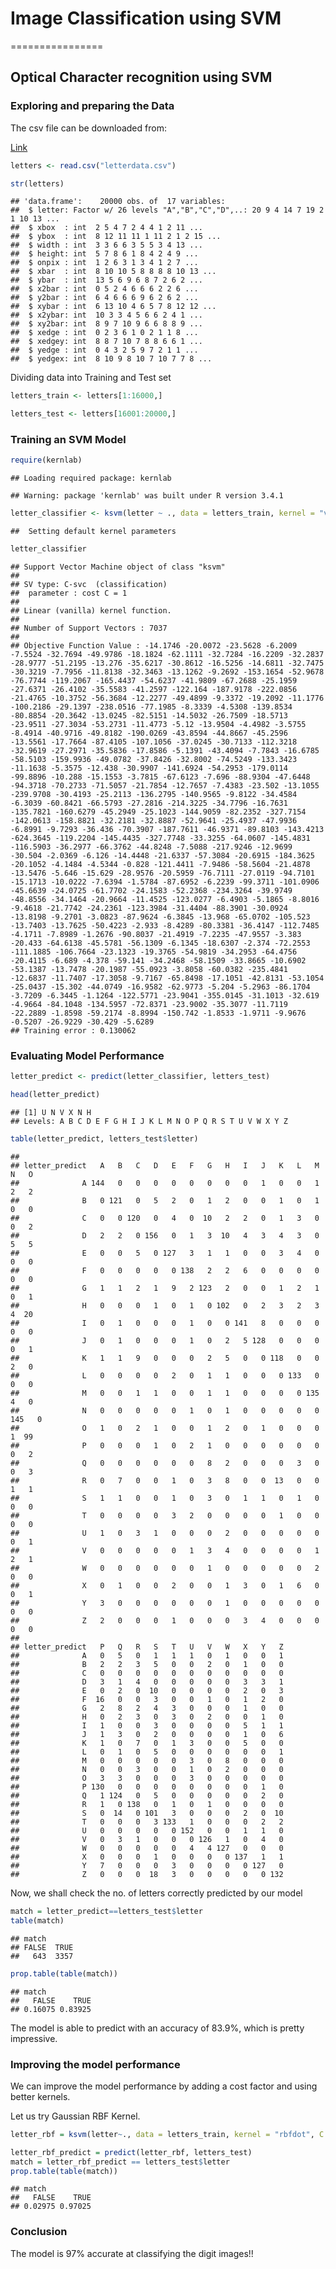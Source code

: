 # Image Classification using SVM
================

Optical Character recognition using SVM
---------------------------------------

### Exploring and preparing the Data

The csv file can be downloaded from:

[Link](https://github.com/GowriSankar-JG/DataScience/Image-Classification-using-SVM/blob/master/letterdata.csv)

``` r
letters <- read.csv("letterdata.csv")

str(letters)
```

    ## 'data.frame':    20000 obs. of  17 variables:
    ##  $ letter: Factor w/ 26 levels "A","B","C","D",..: 20 9 4 14 7 19 2 1 10 13 ...
    ##  $ xbox  : int  2 5 4 7 2 4 4 1 2 11 ...
    ##  $ ybox  : int  8 12 11 11 1 11 2 1 2 15 ...
    ##  $ width : int  3 3 6 6 3 5 5 3 4 13 ...
    ##  $ height: int  5 7 8 6 1 8 4 2 4 9 ...
    ##  $ onpix : int  1 2 6 3 1 3 4 1 2 7 ...
    ##  $ xbar  : int  8 10 10 5 8 8 8 8 10 13 ...
    ##  $ ybar  : int  13 5 6 9 6 8 7 2 6 2 ...
    ##  $ x2bar : int  0 5 2 4 6 6 6 2 2 6 ...
    ##  $ y2bar : int  6 4 6 6 6 9 6 2 6 2 ...
    ##  $ xybar : int  6 13 10 4 6 5 7 8 12 12 ...
    ##  $ x2ybar: int  10 3 3 4 5 6 6 2 4 1 ...
    ##  $ xy2bar: int  8 9 7 10 9 6 6 8 8 9 ...
    ##  $ xedge : int  0 2 3 6 1 0 2 1 1 8 ...
    ##  $ xedgey: int  8 8 7 10 7 8 8 6 6 1 ...
    ##  $ yedge : int  0 4 3 2 5 9 7 2 1 1 ...
    ##  $ yedgex: int  8 10 9 8 10 7 10 7 7 8 ...

Dividing data into Training and Test set

``` r
letters_train <- letters[1:16000,]

letters_test <- letters[16001:20000,]
```

### Training an SVM Model

``` r
require(kernlab)
```

    ## Loading required package: kernlab

    ## Warning: package 'kernlab' was built under R version 3.4.1

``` r
letter_classifier <- ksvm(letter ~ ., data = letters_train, kernel = "vanilladot")
```

    ##  Setting default kernel parameters

``` r
letter_classifier
```

    ## Support Vector Machine object of class "ksvm" 
    ## 
    ## SV type: C-svc  (classification) 
    ##  parameter : cost C = 1 
    ## 
    ## Linear (vanilla) kernel function. 
    ## 
    ## Number of Support Vectors : 7037 
    ## 
    ## Objective Function Value : -14.1746 -20.0072 -23.5628 -6.2009 -7.5524 -32.7694 -49.9786 -18.1824 -62.1111 -32.7284 -16.2209 -32.2837 -28.9777 -51.2195 -13.276 -35.6217 -30.8612 -16.5256 -14.6811 -32.7475 -30.3219 -7.7956 -11.8138 -32.3463 -13.1262 -9.2692 -153.1654 -52.9678 -76.7744 -119.2067 -165.4437 -54.6237 -41.9809 -67.2688 -25.1959 -27.6371 -26.4102 -35.5583 -41.2597 -122.164 -187.9178 -222.0856 -21.4765 -10.3752 -56.3684 -12.2277 -49.4899 -9.3372 -19.2092 -11.1776 -100.2186 -29.1397 -238.0516 -77.1985 -8.3339 -4.5308 -139.8534 -80.8854 -20.3642 -13.0245 -82.5151 -14.5032 -26.7509 -18.5713 -23.9511 -27.3034 -53.2731 -11.4773 -5.12 -13.9504 -4.4982 -3.5755 -8.4914 -40.9716 -49.8182 -190.0269 -43.8594 -44.8667 -45.2596 -13.5561 -17.7664 -87.4105 -107.1056 -37.0245 -30.7133 -112.3218 -32.9619 -27.2971 -35.5836 -17.8586 -5.1391 -43.4094 -7.7843 -16.6785 -58.5103 -159.9936 -49.0782 -37.8426 -32.8002 -74.5249 -133.3423 -11.1638 -5.3575 -12.438 -30.9907 -141.6924 -54.2953 -179.0114 -99.8896 -10.288 -15.1553 -3.7815 -67.6123 -7.696 -88.9304 -47.6448 -94.3718 -70.2733 -71.5057 -21.7854 -12.7657 -7.4383 -23.502 -13.1055 -239.9708 -30.4193 -25.2113 -136.2795 -140.9565 -9.8122 -34.4584 -6.3039 -60.8421 -66.5793 -27.2816 -214.3225 -34.7796 -16.7631 -135.7821 -160.6279 -45.2949 -25.1023 -144.9059 -82.2352 -327.7154 -142.0613 -158.8821 -32.2181 -32.8887 -52.9641 -25.4937 -47.9936 -6.8991 -9.7293 -36.436 -70.3907 -187.7611 -46.9371 -89.8103 -143.4213 -624.3645 -119.2204 -145.4435 -327.7748 -33.3255 -64.0607 -145.4831 -116.5903 -36.2977 -66.3762 -44.8248 -7.5088 -217.9246 -12.9699 -30.504 -2.0369 -6.126 -14.4448 -21.6337 -57.3084 -20.6915 -184.3625 -20.1052 -4.1484 -4.5344 -0.828 -121.4411 -7.9486 -58.5604 -21.4878 -13.5476 -5.646 -15.629 -28.9576 -20.5959 -76.7111 -27.0119 -94.7101 -15.1713 -10.0222 -7.6394 -1.5784 -87.6952 -6.2239 -99.3711 -101.0906 -45.6639 -24.0725 -61.7702 -24.1583 -52.2368 -234.3264 -39.9749 -48.8556 -34.1464 -20.9664 -11.4525 -123.0277 -6.4903 -5.1865 -8.8016 -9.4618 -21.7742 -24.2361 -123.3984 -31.4404 -88.3901 -30.0924 -13.8198 -9.2701 -3.0823 -87.9624 -6.3845 -13.968 -65.0702 -105.523 -13.7403 -13.7625 -50.4223 -2.933 -8.4289 -80.3381 -36.4147 -112.7485 -4.1711 -7.8989 -1.2676 -90.8037 -21.4919 -7.2235 -47.9557 -3.383 -20.433 -64.6138 -45.5781 -56.1309 -6.1345 -18.6307 -2.374 -72.2553 -111.1885 -106.7664 -23.1323 -19.3765 -54.9819 -34.2953 -64.4756 -20.4115 -6.689 -4.378 -59.141 -34.2468 -58.1509 -33.8665 -10.6902 -53.1387 -13.7478 -20.1987 -55.0923 -3.8058 -60.0382 -235.4841 -12.6837 -11.7407 -17.3058 -9.7167 -65.8498 -17.1051 -42.8131 -53.1054 -25.0437 -15.302 -44.0749 -16.9582 -62.9773 -5.204 -5.2963 -86.1704 -3.7209 -6.3445 -1.1264 -122.5771 -23.9041 -355.0145 -31.1013 -32.619 -4.9664 -84.1048 -134.5957 -72.8371 -23.9002 -35.3077 -11.7119 -22.2889 -1.8598 -59.2174 -8.8994 -150.742 -1.8533 -1.9711 -9.9676 -0.5207 -26.9229 -30.429 -5.6289 
    ## Training error : 0.130062

### Evaluating Model Performance

``` r
letter_predict <- predict(letter_classifier, letters_test)

head(letter_predict)
```

    ## [1] U N V X N H
    ## Levels: A B C D E F G H I J K L M N O P Q R S T U V W X Y Z

``` r
table(letter_predict, letters_test$letter)
```

    ##               
    ## letter_predict   A   B   C   D   E   F   G   H   I   J   K   L   M   N   O
    ##              A 144   0   0   0   0   0   0   0   0   1   0   0   1   2   2
    ##              B   0 121   0   5   2   0   1   2   0   0   1   0   1   0   0
    ##              C   0   0 120   0   4   0  10   2   2   0   1   3   0   0   2
    ##              D   2   2   0 156   0   1   3  10   4   3   4   3   0   5   5
    ##              E   0   0   5   0 127   3   1   1   0   0   3   4   0   0   0
    ##              F   0   0   0   0   0 138   2   2   6   0   0   0   0   0   0
    ##              G   1   1   2   1   9   2 123   2   0   0   1   2   1   0   1
    ##              H   0   0   0   1   0   1   0 102   0   2   3   2   3   4  20
    ##              I   0   1   0   0   0   1   0   0 141   8   0   0   0   0   0
    ##              J   0   1   0   0   0   1   0   2   5 128   0   0   0   0   1
    ##              K   1   1   9   0   0   0   2   5   0   0 118   0   0   2   0
    ##              L   0   0   0   0   2   0   1   1   0   0   0 133   0   0   0
    ##              M   0   0   1   1   0   0   1   1   0   0   0   0 135   4   0
    ##              N   0   0   0   0   0   1   0   1   0   0   0   0   0 145   0
    ##              O   1   0   2   1   0   0   1   2   0   1   0   0   0   1  99
    ##              P   0   0   0   1   0   2   1   0   0   0   0   0   0   0   2
    ##              Q   0   0   0   0   0   0   8   2   0   0   0   3   0   0   3
    ##              R   0   7   0   0   1   0   3   8   0   0  13   0   0   1   1
    ##              S   1   1   0   0   1   0   3   0   1   1   0   1   0   0   0
    ##              T   0   0   0   0   3   2   0   0   0   0   1   0   0   0   0
    ##              U   1   0   3   1   0   0   0   2   0   0   0   0   0   0   1
    ##              V   0   0   0   0   0   1   3   4   0   0   0   0   1   2   1
    ##              W   0   0   0   0   0   0   1   0   0   0   0   0   2   0   0
    ##              X   0   1   0   0   2   0   0   1   3   0   1   6   0   0   1
    ##              Y   3   0   0   0   0   0   0   1   0   0   0   0   0   0   0
    ##              Z   2   0   0   0   1   0   0   0   3   4   0   0   0   0   0
    ##               
    ## letter_predict   P   Q   R   S   T   U   V   W   X   Y   Z
    ##              A   0   5   0   1   1   1   0   1   0   0   1
    ##              B   2   2   3   5   0   0   2   0   1   0   0
    ##              C   0   0   0   0   0   0   0   0   0   0   0
    ##              D   3   1   4   0   0   0   0   0   3   3   1
    ##              E   0   2   0  10   0   0   0   0   2   0   3
    ##              F  16   0   0   3   0   0   1   0   1   2   0
    ##              G   2   8   2   4   3   0   0   0   1   0   0
    ##              H   0   2   3   0   3   0   2   0   0   1   0
    ##              I   1   0   0   3   0   0   0   0   5   1   1
    ##              J   1   3   0   2   0   0   0   0   1   0   6
    ##              K   1   0   7   0   1   3   0   0   5   0   0
    ##              L   0   1   0   5   0   0   0   0   0   0   1
    ##              M   0   0   0   0   0   3   0   8   0   0   0
    ##              N   0   0   3   0   0   1   0   2   0   0   0
    ##              O   3   3   0   0   0   3   0   0   0   0   0
    ##              P 130   0   0   0   0   0   0   0   0   1   0
    ##              Q   1 124   0   5   0   0   0   0   0   2   0
    ##              R   1   0 138   0   1   0   1   0   0   0   0
    ##              S   0  14   0 101   3   0   0   0   2   0  10
    ##              T   0   0   0   3 133   1   0   0   0   2   2
    ##              U   0   0   0   0   0 152   0   0   1   1   0
    ##              V   0   3   1   0   0   0 126   1   0   4   0
    ##              W   0   0   0   0   0   4   4 127   0   0   0
    ##              X   0   0   0   1   0   0   0   0 137   1   1
    ##              Y   7   0   0   0   3   0   0   0   0 127   0
    ##              Z   0   0   0  18   3   0   0   0   0   0 132

Now, we shall check the no. of letters correctly predicted by our model

``` r
match = letter_predict==letters_test$letter
table(match)
```

    ## match
    ## FALSE  TRUE 
    ##   643  3357

``` r
prop.table(table(match))
```

    ## match
    ##   FALSE    TRUE 
    ## 0.16075 0.83925

The model is able to predict with an accuracy of 83.9%, which is pretty impressive.

### Improving the model performance

We can improve the model performance by adding a cost factor and using better kernels.

Let us try Gaussian RBF Kernel.

``` r
letter_rbf = ksvm(letter~., data = letters_train, kernel = "rbfdot", C = 100)

letter_rbf_predict = predict(letter_rbf, letters_test)
match = letter_rbf_predict == letters_test$letter
prop.table(table(match))
```

    ## match
    ##   FALSE    TRUE 
    ## 0.02975 0.97025

### Conclusion

The model is 97% accurate at classifying the digit images!!

